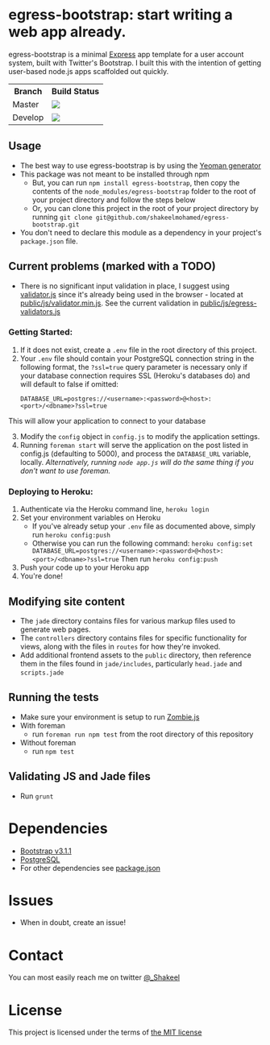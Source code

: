 egress-bootstrap: start writing a web app already.
====

egress-bootstrap is a minimal [Express](http://expressjs.com/) app template for a user account system, built with Twitter's Bootstrap.
I built this with the intention of getting user-based node.js apps scaffolded out quickly.

<table>
    <tr>
        <th>Branch</th>
        <th>Build Status</th>
    </tr>
    <tr>
        <td>Master</td>
        <td>
            <img src="https://travis-ci.org/shakeelmohamed/egress-bootstrap.png?branch=master" />
        </td>
    </tr>
    <tr>
        <td>Develop</td>
        <td>
            <img src="https://travis-ci.org/shakeelmohamed/egress-bootstrap.png?branch=develop" />
        </td>
    </tr>
</table>

## Usage
* The best way to use egress-bootstrap is by using the [Yeoman generator](http://github.com/shakeelmohamed/generator-egress)
* This package was not meant to be installed through npm
    * But, you can run `npm install egress-bootstrap`, then copy the contents of the `node_modules/egress-bootstrap` folder to the root of your project directory and follow the steps below
    * Or, you can clone this project in the root of your project directory by running `git clone git@github.com/shakeelmohamed/egress-bootstrap.git`
* You don't need to declare this module as a dependency in your project's `package.json` file.

## Current problems (marked with a TODO)

* There is no significant input validation in place, I suggest using [validator.js](https://github.com/chriso/validator.js) since it's already being used in the browser - located at [public/js/validator.min.js](public/js/validator.min.js).
See the current validation in [public/js/egress-validators.js](public/js/egress-validators.js)

### Getting Started:

1. If it does not exist, create a `.env` file in the root directory of this project.
2. Your `.env` file should contain your PostgreSQL connection string in the following format, the `?ssl=true` query parameter is necessary only if your database connection requires SSL (Heroku's databases do) and will default to false if omitted:
    ```
    DATABASE_URL=postgres://<username>:<password>@<host>:<port>/<dbname>?ssl=true
    ```
This will allow your application to connect to your database

3. Modify the `config` object in `config.js` to modify the application settings.
4. Running `foreman start` will serve the application on the post listed in config.js (defaulting to 5000),
and process the `DATABASE_URL` variable, locally. *Alternatively, running `node app.js` will do the same thing if you don't want to use foreman.*

### Deploying to Heroku:

1. Authenticate via the Heroku command line, `heroku login`
2. Set your environment variables on Heroku
    * If you've already setup your `.env` file as documented above, simply run `heroku config:push`
    * Otherwise you can run the following command:
    `heroku config:set DATABASE_URL=postgres://<username>:<password>@<host>:<port>/<dbname>?ssl=true`
    Then run `heroku config:push`
3. Push your code up to your Heroku app
4. You're done!

## Modifying site content

* The `jade` directory contains files for various markup files used to generate web pages.
* The `controllers` directory contains files for specific functionality for views, along with the files in `routes` for how they're invoked.
* Add additional frontend assets to the `public` directory, then reference them in the files found in `jade/includes`, particularly `head.jade` and `scripts.jade`

## Running the tests

* Make sure your environment is setup to run [Zombie.js](http://zombie.labnotes.org/#Infection)
* With foreman
    * run `foreman run npm test` from the root directory of this repository
* Without foreman
    * run `npm test`

## Validating JS and Jade files

* Run `grunt`

# Dependencies

* [Bootstrap v3.1.1](https://github.com/twbs/bootstrap/releases/tag/v3.1.1)
* [PostgreSQL](http://www.postgresql.org/)
* For other dependencies see [package.json](package.json)

# Issues

* When in doubt, create an issue!

# Contact

You can most easily reach me on twitter [@_Shakeel](http://twitter.com/_Shakeel)

# License

This project is licensed under the terms of [the MIT license](LICENSE)
